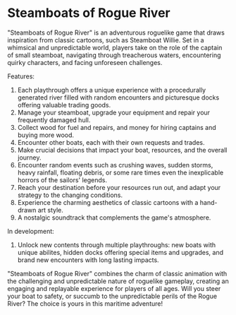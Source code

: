 # Steamboats of Rogue River

"Steamboats of Rogue River" is an adventurous roguelike game that draws inspiration from classic cartoons, such as Steamboat Willie. Set in a whimsical and unpredictable world, players take on the role of the captain of small steamboat, navigating through treacherous waters, encountering quirky characters, and facing unforeseen challenges.

Features:

1. Each playthrough offers a unique experience with a procedurally generated river filled with random encounters and picturesque docks offering valuable trading goods.
1. Manage your steamboat, upgrade your equipment and repair your frequently damaged hull.
1. Collect wood for fuel and repairs, and money for hiring captains and buying more wood.
1. Encounter other boats, each with their own requests and trades.
1. Make crucial decisions that impact your boat, resources, and the overall journey.
1. Encounter random events such as crushing waves, sudden storms, heavy rainfall, floating debris, or some rare times even the inexplicable horrors of the sailors' legends.
1. Reach your destination before your resources run out, and adapt your strategy to the changing conditions.
1. Experience the charming aesthetics of classic cartoons with a hand-drawn art style.
1. A nostalgic soundtrack that complements the game's atmosphere.

In development:

1. Unlock new contents through multiple playthroughs: new boats with unique abilites, hidden docks offering special items and upgrades, and brand new encounters with long lasting impacts.

"Steamboats of Rogue River" combines the charm of classic animation with the challenging and unpredictable nature of roguelike gameplay, creating an engaging and replayable experience for players of all ages. Will you steer your boat to safety, or succumb to the unpredictable perils of the Rogue River? The choice is yours in this maritime adventure!
